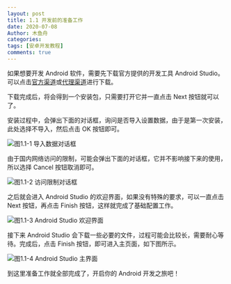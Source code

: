 ```yaml
---
layout: post
title: 1.1 开发前的准备工作
date: 2020-07-08
Author: 木鱼舟
categories: 
tags: [安卓开发教程]
comments: true
---
```


如果想要开发 Android 软件，需要先下载官方提供的开发工具 Android Studio。可以点击[官方渠道](https://developer.android.google.cn/studio)或[代理渠道](http://www.android-studio.org)进行下载。

下载完成后，将会得到一个安装包，只需要打开它并一直点击 Next 按钮就可以了。

安装过程中，会弹出下面的对话框，询问是否导入设置数据，由于是第一次安装，此处选择不导入，然后点击 OK 按钮即可。

![图1.1-1 导入数据对话框](https://raw.githubusercontent.com/friendgxx/friendgxx.github.io/master/images/2020-07-08/1.1-1.jpg "图1.1-1 导入数据对话框")

由于国内网络访问的限制，可能会弹出下面的对话框，它并不影响接下来的使用，所以选择 Cancel 按钮取消即可。

![图1.1-2 访问限制对话框](https://raw.githubusercontent.com/friendgxx/friendgxx.github.io/master/images/2020-07-08/1.1-2.jpg "图1.1-2 访问限制对话框")

之后就会进入 Android Studio 的欢迎界面，如果没有特殊的要求，可以一直点击 Next 按钮，再点击 Finish 按钮，这样就完成了基础配置工作。

![图1.1-3 Android Studio 欢迎界面](https://raw.githubusercontent.com/friendgxx/friendgxx.github.io/master/images/2020-07-08/1.1-3.jpg "图1.1-3 Android Studio 欢迎界面")

接下来 Android Studio 会下载一些必要的文件，过程可能会比较长，需要耐心等待。完成后，点击 Finish 按钮，即可进入主页面，如下图所示。

![图1.1-4 Android Studio 主界面](https://raw.githubusercontent.com/friendgxx/friendgxx.github.io/master/images/2020-07-08/1.1-4.jpg "图1.1-4 Android Studio 主界面")

到这里准备工作就全部完成了，开启你的 Android 开发之旅吧！